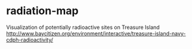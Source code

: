 radiation-map
=============

Visualization of potentially radioactive sites on Treasure Island
http://www.baycitizen.org/environment/interactive/treasure-island-navy-cdph-radioactivity/
